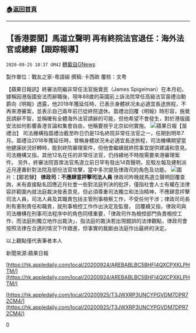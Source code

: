 ###  [:house:返回首頁](https://github.com/ourhimalayas/txt)
---

## 【香港要聞】馬道立聲明 再有終院法官退任：海外法官或總辭【跟踪報導】
`2020-09-25 10:37 GM42` [轉載自GNews](https://gnews.org/zh-hant/381986/)

製作單位：戰友之家-粵語組
撰稿: 卡西歐
覆核：文粤

【蘋果日報訊】終審法院繼非常任法官施覺民（James Spigelman）在本月初，據稱因港版國安法而辭職後，現年88歲的英國前上訴法院常任高級法官苗禮治勳爵向《明報》透露，他2018年獲延任時，已表示身體狀况未必適宜長途旅程，不再來港審案，並表示自己兩年前已從終院退休。苗禮治回覆《明報》時形容，施覺民請辭不智，並稱確有全體海外法官請辭的可能，但他希望不會發生，對於港版國安法如何影響香港言論和集會自由，他稱要視乎北京如何實施。
![]()![](https://s3.amazonaws.com/gnews-media-offload/wp-content/uploads/2020/09/25102644/image003-5.png)蘋果日報【苗禮治】
司法機構指苗禮治截至昨日仍是13名終院非常任法官之一，任期到明年7月。苗禮治2018年獲延任時，曾稱身體狀況未必適宜長途旅程，司法機構期望當他健康狀況好轉時，能到終院審理案件，但他會繼續就終院事宜提供建議和意見。 司法機構又指，其他12名在任的非常任法官，仍持續地不時按需要來港審理案件。
     另外，終審法院首席法官馬道立前日罕有發出14頁聲明，反駁左報及建制派近月連番針對法院及部份法官攻擊，當中多次提及律政司的角色及功能。
![]()![](https://s3.amazonaws.com/gnews-media-offload/wp-content/uploads/2020/09/25102844/image001-5.png)圖片：【鄭若驊】
**律政司：不應肆意抨擊司法人員**
     律政司昨晚就馬道立聲明回覆查詢，未有直接點名回應近月社會一些對法庭判決的批評，僅指社會人士有權在法律容許範圍內就法庭裁決發表意見，但必須尊重司法獨立和法治精神，不應肆意抨擊司法人員，司法人員及其職責包括主管刑事檢察工作，不受任何干涉；律政司司長則有憲制責任和職責，就刑事檢控工作作出決定及監督。
     回覆續又指，律政司與司法機構在刑事司法程序中的角色同樣重要，「律政司作為檢控部門負責檢控工作，而法庭則獨立地作出裁決」，指法庭的裁決若出現錯誤的法律觀點，律政司會按照法律在合適的情況下作跟進，但事實的裁斷由法庭作出最終的決定。

以上觀點僅代表筆者本人

新聞來源:蘋果日報

[https://hk.appledaily.com/local/20200924/AREBABLBC5BHFI4QXCPXKLPHTM/](https://hk.appledaily.com/local/20200924/AREBABLBC5BHFI4QXCPXKLPHTM/)

[https://hk.appledaily.com/local/20200925/T3JWXRP3UNCYPGVDM7DPR72CM4/](https://hk.appledaily.com/local/20200925/T3JWXRP3UNCYPGVDM7DPR72CM4/)

0

